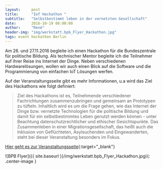 ```yaml
---
layout:     post
title:      "IoT Hackathon "
subtitle:   "Selbstbestimmt leben in der vernetzten Gesellschaft"
date:       2016-10-19 08:00:00
author:     "René"
header-img: "img/werkstatt.bpb_Flyer_Hackathon.jpg"
tags: event hackathon Berlin
---
```


Am 26. und 27.11.2016 begleite ich einen Hackathon für die Bundeszentrale für politische Bildung. Als technischer Mentor begleite ich die Teilnehmer auf ihrer Reise ins Internet der Dinge. Neben verschiedenen Hardwarelösungen, wollen wir auch einen Blick auf die Software und die Programmierung von einfachen IoT Lösungen werfen.

Auf der Veranstaltungsseite gibt es mehr Informationen, u.a wird das Ziel des Hackathons wie folgt definiert:

> Ziel des Hackathons ist es, Teilnehmende verschiedener Fachrichtungen zusammenzubringen und gemeinsam an Prototypen zu tüfteln. Inhaltlich wird es um die Frage gehen, wie das Internet der Dinge bzw. vernetzte Technologien für die
politische Bildung und damit für ein selbstbestimmtes Leben genutzt werden können - unter Beachtung datenschutzrechtlicher und ethischer Gesichtspunkte. Das Zusammenleben in einer Migrationsgesellschaft, das heißt auch die Inklusion von Geflüchteten, Asylsuchenden und Eingewanderten, steht bei dieser Veranstaltung besonders im Fokus.   


[Hier geht es zur Veranstaltungsseite](http://www.bpb.de/lernen/digitale-bildung/werkstatt/233221/hackathon-selbstbestimmt-leben-in-der-vernetzten-gesellschaft){:target="_blank"}


![BPB Flyer]({{ site.baseurl }}/img/werkstatt.bpb_Flyer_Hackathon.jpg){: .center-image }
